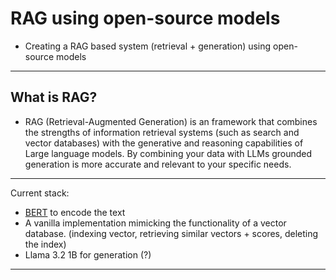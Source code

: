 # **RAG using open-source models**
- Creating a RAG based system (retrieval + generation) using open-source models

------

## What is RAG?
* RAG (Retrieval-Augmented Generation) is an framework that combines the strengths of information retrieval systems (such as search and vector databases) with the generative and reasoning capabilities of Large language models. By combining your data with LLMs grounded generation is more accurate and relevant to your specific needs.
------

Current stack:
   - [BERT](https://huggingface.co/docs/transformers/en/model_doc/bert) to encode the text
   - A vanilla implementation mimicking the functionality of a vector database. (indexing vector, retrieving similar vectors + scores, deleting the index)
   - Llama 3.2 1B for generation (?)

------
